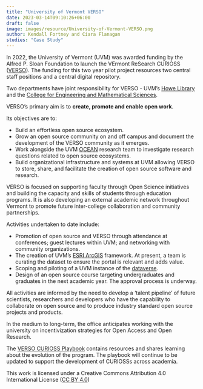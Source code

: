 ```yaml
---
title: "University of Vermont VERSO"
date: 2023-03-14T09:10:26+06:00 
draft: false
image: images/resource/University-of-Vermont-VERSO.png
author: Kendall Fortney and Ciara Flanagan
studies: "Case Study"
---
```



In 2022, the University of Vermont (UVM) was awarded funding by the Alfred P. Sloan Foundation to launch the VErmont ReSearch CURIOSS ([VERSO](https://verso.w3.uvm.edu/about/)). The funding for this two year pilot project resources two central staff positions and a central digital repository. 

Two departments have joint responsibility for VERSO - UVM’s [Howe Library](https://library.uvm.edu/) and the [College for Engineering and Mathematical Sciences](https://www.uvm.edu/cems).

VERSO’s primary aim is to <b> create, promote and enable open work</b>. 

Its objectives are to:

- Build an effortless open source ecosystem.
- Grow an open source community on and off campus and document the development of the VERSO community as it emerges.
- Work alongside the UVM [OCEAN](https://vermontcomplexsystems.org/partner/OCEAN/) research team to investigate research questions related to open source ecosystems.
- Build organizational infrastructure and systems at UVM allowing VERSO to store, share, and facilitate the creation of open source software and research.

VERSO is focused on supporting faculty through Open Science initiatives and building the capacity and skills of students through education programs. It is also developing an external academic network throughout Vermont to promote future inter-college collaboration and community partnerships.

Activities undertaken to date include:

- Promotion of open source and VERSO through attendance at conferences; guest lectures within UVM; and networking with community organizations.
- The creation of UVM’s [ESRI ArcGIS](https://www.uvm.edu/it/kb/article/arcgis/) framework. At present, a team is curating the dataset to ensure the portal is relevant and adds value.
- Scoping and piloting of a UVM instance of the [dataverse](https://dataverse.harvard.edu/). 
- Design of an open source course targeting undergraduates and graduates in the next academic year. The approval process is underway.

All activities are informed by the need to develop a ‘talent pipeline’ of future scientists, researchers and developers who have the capability to collaborate on open source and to produce industry standard open source projects and products.

In the medium to long-term, the office anticipates working with the university on incentivization strategies for Open Access and Open Research.

The [VERSO CURIOSS Playbook](https://verso.w3.uvm.edu/verso-playbook/) contains resources and shares learning about the evolution of the program. The playbook will continue to be updated to support the development of CURIOSSs across academia.

This work is licensed under a Creative Commons Attribution 4.0 International License ([CC BY 4.0](https://creativecommons.org/licenses/by/4.0/))